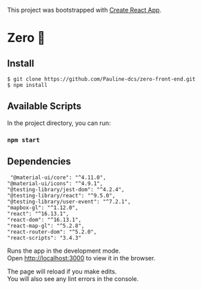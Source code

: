This project was bootstrapped with [Create React App](https://github.com/facebook/create-react-app).

# Zero 🌱 

## Install

    $ git clone https://github.com/Pauline-dcs/zero-front-end.git
    $ npm install
    
## Available Scripts

In the project directory, you can run:

### `npm start`

## Dependencies 

	 "@material-ui/core": "^4.11.0",
    "@material-ui/icons": "^4.9.1",
    "@testing-library/jest-dom": "^4.2.4",
    "@testing-library/react": "^9.5.0",
    "@testing-library/user-event": "^7.2.1",
    "mapbox-gl": "^1.12.0",
    "react": "^16.13.1",
    "react-dom": "^16.13.1",
    "react-map-gl": "^5.2.8",
    "react-router-dom": "^5.2.0",
    "react-scripts": "3.4.3"
    
    

Runs the app in the development mode.<br />
Open [http://localhost:3000](http://localhost:3000) to view it in the browser.

The page will reload if you make edits.<br />
You will also see any lint errors in the console.

